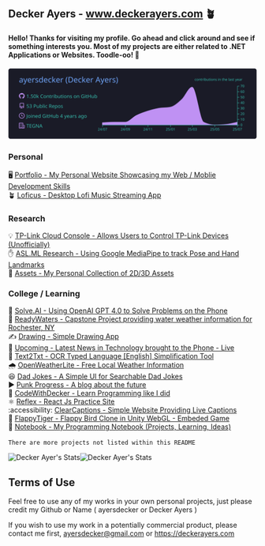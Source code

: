 ## Decker Ayers - <strong>www.deckerayers.com</strong>  🪴

#### Hello! Thanks for visiting my profile. Go ahead and click around and see if something interests you. Most of my projects are either related to .NET Applications or Websites. Toodle-oo! 👋

<img src="https://github.com/ayersdecker/ProfileCard/blob/master/profile-summary-card-output/tokyonight/0-profile-details.svg" alt="Decker Ayer's Stats">

###  Personal
🖥️  [Portfolio - My Personal Website Showcasing my Web / Moblie Development Skills](https://github.com/ayersdecker/Portfolio-Site)<br>
🪴  [Loficus - Desktop Lofi Music Streaming App](https://github.com/ayersdecker/Loficus-App)<br>

### Research
💡 [TP-Link Cloud Console - Allows Users to Control TP-Link Devices (Unofficially)](https://github.com/ayersdecker/TPLinkControl-Console)<br>
✋ [ASL.ML Research - Using Google MediaPipe to track Pose and Hand Landmarks](https://github.com/ayersdecker/ASLML-Python)<br>
🎨 [Assets - My Personal Collection of 2D/3D Assets](https://github.com/ayersdecker/Assets)<br>


### College / Learning
🧠  [Solve.AI - Using OpenAI GPT 4.0 to Solve Problems on the Phone](https://github.com/ayersdecker/Solve.AI-App)<br>
🌊  [ReadyWaters - Capstone Project providing water weather information for Rochester, NY](https://github.com/ayersdecker/ReadyWaters-App)<br>
✍️  [Drawing - Simple Drawing App](https://github.com/ayersdecker/Drawing-App)<br>
📰  [Upcoming - Latest News in Technology brought to the Phone - Live](https://github.com/ayersdecker/Upcoming-App)<br>
📖  [Text2Txt - OCR Typed Language [English] Simplification Tool](https://github.com/ayersdecker/Text2Txt-App)<br>
🌧️  [OpenWeatherLite - Free Local Weather Information](https://github.com/ayersdecker/OpenWeatherLite-App)<br>
😆  [Dad Jokes - A Simple UI for Searchable Dad Jokes](https://github.com/ayersdecker/DadJokes-App)<br>
▶️  [Punk Progress - A blog about the future](https://github.com/ayersdecker/Punk-Progress)<br>
🎒  [CodeWithDecker - Learn Programming like I did](https://ayersdecker.github.io/Code-Blog/)<br>
⚛️  [Reflex - React Js Practice Site](https://github.com/ayersdecker/Reflex-Site/)<br>
:accessibility:  [ClearCaptions - Simple Website Providing Live Captions](https://github.com/ayersdecker/ClearCaptions-Site)<br>
🐯  [FlappyTiger - Flappy Bird Clone in Unity WebGL - Embeded Game](https://github.com/ayersdecker/FlappyTiger-Embed)<br>
📑  [Notebook - My Programming Notebook (Projects, Learning, Ideas)](https://github.com/ayersdecker/Notebook)<br>

``` There are more projects not listed within this README ```

<img src="https://github.com/ayersdecker/ProfileCard/blob/master/profile-summary-card-output/tokyonight/4-productive-time.svg" alt="Decker Ayer's Stats"><img src="https://github.com/ayersdecker/ProfileCard/blob/master/profile-summary-card-output/tokyonight/3-stats.svg" alt="Decker Ayer's Stats">

## Terms of Use

Feel free to use any of my works in your own personal projects, just please credit my Github or Name ( ayersdecker or Decker Ayers )

If you wish to use my work in a potentially commercial product, please contact me first, ayersdecker@gmail.com or https://deckerayers.com

